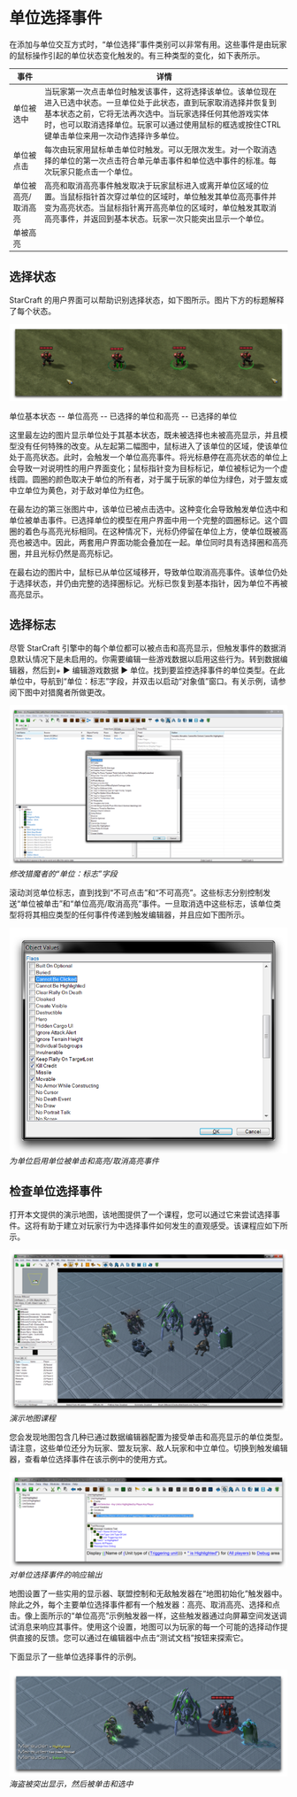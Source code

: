 # 单位选择事件

在添加与单位交互方式时，“单位选择”事件类别可以非常有用。这些事件是由玩家的鼠标操作引起的单位状态变化触发的。有三种类型的变化，如下表所示。

| 事件              | 详情                                                                                                                                                                                                                                                                                                                                                                                                                                                                                        |
| ----------------- | ------------------------------------------------------------------------------------------------------------------------------------------------------------------------------------------------------------------------------------------------------------------------------------------------------------------------------------------------------------------------------------------------------------------------------------------------------------------------------------------ |
| 单位被选中       | 当玩家第一次点击单位时触发该事件，这将选择该单位。该单位现在进入已选中状态。一旦单位处于此状态，直到玩家取消选择并恢复到基本状态之前，它将无法再次选中。当玩家选择任何其他游戏实体时，也可以取消选择单位。玩家可以通过使用鼠标的框选或按住CTRL键单击单位来用一次动作选择许多单位。         |
| 单位被点击       | 每次由玩家用鼠标单击单位时触发。可以无限次发生。对一个取消选择的单位的第一次点击符合单元单击事件和单位选中事件的标准。每次玩家只能点击一个单位。                                                                                                                                                                                                                                                     |
| 单位被高亮/取消高亮 | 高亮和取消高亮事件触发取决于玩家鼠标进入或离开单位区域的位置。当鼠标指针首次穿过单位的区域时，单位触发其单位高亮事件并变为高亮状态。当鼠标指针离开高亮单位的区域时，单位触发其取消高亮事件，并返回到基本状态。玩家一次只能突出显示一个单位。                                                                                                                                                 |
| 单被高亮           |                                                                                                                                                                                                                                                                                                                                                                                                                                                                                          |

## 选择状态

StarCraft 的用户界面可以帮助识别选择状态，如下图所示。图片下方的标题解释了每个状态。

[![图片](./resources/048_Unit_Selection_Events1.png)](./resources/048_Unit_Selection_Events1.png)

单位基本状态 -- 单位高亮 -- 已选择的单位和高亮 -- 已选择的单位

这里最左边的图片显示单位处于其基本状态，既未被选择也未被高亮显示，并且模型没有任何特殊的改变。从左起第二幅图中，鼠标进入了该单位的区域，使该单位处于高亮状态。此时，会触发一个单位高亮事件。将光标悬停在高亮状态的单位上会导致一对说明性的用户界面变化；鼠标指针变为目标标记，单位被标记为一个虚线圆。圆圈的颜色取决于单位的所有者，对于属于玩家的单位为绿色，对于盟友或中立单位为黄色，对于敌对单位为红色。

在最左边的第三张图片中，该单位已被点击选中。这种变化会导致触发单位选中和单位被单击事件。已选择单位的模型在用户界面中用一个完整的圆圈标记。这个圆圈的着色与高亮光标相同。在这种情况下，光标仍停留在单位上方，使单位既被高亮也被选中。因此，两套用户界面功能会叠加在一起。单位同时具有选择圈和高亮圈，并且光标仍然是高亮标记。

在最右边的图片中，鼠标已从单位区域移开，导致单位取消高亮事件。该单位仍处于选择状态，并仍由完整的选择圈标记。光标已恢复到基本指针，因为单位不再被高亮显示。

## 选择标志

尽管 StarCraft 引擎中的每个单位都可以被点击和高亮显示，但触发事件的数据消息默认情况下是未启用的。你需要编辑一些游戏数据以启用这些行为。转到数据编辑器，然后到+ ▶︎ 编辑游戏数据 ▶︎ 单位。找到要监控选择事件的单位类型。在此单位中，导航到“单位：标志”字段，并双击以启动“对象值”窗口。有关示例，请参阅下图中对猎魔者所做更改。

[![修改猎魔者的“单位：标志”字段](./resources/048_Unit_Selection_Events2.png)](./resources/048_Unit_Selection_Events2.png)
*修改猎魔者的“单位：标志”字段*

滚动浏览单位标志，直到找到“不可点击”和“不可高亮”。这些标志分别控制发送“单位被单击”和“单位高亮/取消高亮”事件。一旦取消选中这些标志，该单位类型将将其相应类型的任何事件传递到触发编辑器，并且应如下图所示。

![](./resources/048_Unit_Selection_Events3.png)
*为单位启用单位被单击和高亮/取消高亮事件*

## 检查单位选择事件

打开本文提供的演示地图，该地图提供了一个课程，您可以通过它来尝试选择事件。这将有助于建立对玩家行为中选择事件如何发生的直观感受。该课程应如下所示。

[![演示地图课程](./resources/048_Unit_Selection_Events4.png)](./resources/048_Unit_Selection_Events4.png)
*演示地图课程*

您会发现地图包含几种已通过数据编辑器配置为接受单击和高亮显示的单位类型。请注意，这些单位还分为玩家、盟友玩家、敌人玩家和中立单位。切换到触发编辑器，查看单位选择事件在该示例中的使用方式。

![](./resources/048_Unit_Selection_Events5.png)
*对单位选择事件的响应输出*

地图设置了一些实用的显示器、联盟控制和无敌触发器在“地图初始化”触发器中。除此之外，每个主要单位选择事件都有一个触发器：高亮、取消高亮、选择和点击。像上面所示的“单位高亮”示例触发器一样，这些触发器通过向屏幕空间发送调试消息来响应其事件。使用这个设置，地图可以为玩家的每一个可能的选择动作提供直接的反馈。您可以通过在编辑器中点击“测试文档”按钮来探索它。

下面显示了一些单位选择事件的示例。

![](./resources/048_Unit_Selection_Events6.png)
*海盗被突出显示，然后被单击和选中*